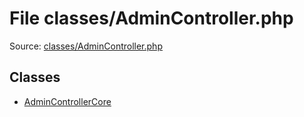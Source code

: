 File classes/AdminController.php
=========

Source: [classes/AdminController.php](https://github.com/PrestaShop/PrestaShop/blob/1.5.0.3/classes/AdminController.php)


Classes
-------

* [AdminControllerCore](class.AdminControllerCore.md)

